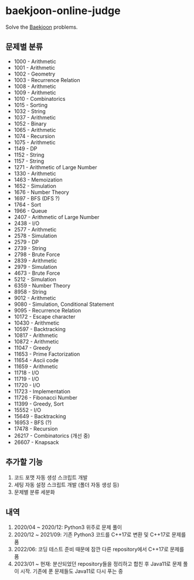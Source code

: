 # baekjoon-online-judge

Solve the [Baekjoon](https://www.acmicpc.net/) problems.

## 문제별 분류

- 1000 - Arithmetic
- 1001 - Arithmetic
- 1002 - Geometry
- 1003 - Recurrence Relation
- 1008 - Arithmetic
- 1009 - Arithmetic
- 1010 - Combinatorics
- 1015 - Sorting
- 1032 - String
- 1037 - Arithmetic
- 1052 - Binary
- 1065 - Arithmetic
- 1074 - Recursion
- 1075 - Arithmetic
- 1149 - DP
- 1152 - String
- 1157 - String
- 1271 - Arithmetic of Large Number
- 1330 - Arithmetic
- 1463 - Memoization
- 1652 - Simulation
- 1676 - Number Theory
- 1697 - BFS (DFS ?)
- 1764 - Sort
- 1966 - Queue
- 2407 - Arithmetic of Large Number
- 2438 - I/O
- 2577 - Arithmetic
- 2578 - Simulation
- 2579 - DP
- 2739 - String
- 2798 - Brute Force
- 2839 - Arithmetic
- 2979 - Simulation
- 4673 - Brute Force
- 5212 - Simulation
- 6359 - Number Theory
- 8958 - String
- 9012 - Arithmetic
- 9080 - Simulation, Conditional Statement
- 9095 - Recurrence Relation
- 10172 - Escape character
- 10430 - Arithmetic
- 10597 - Backtracking
- 10817 - Arithmetic
- 10872 - Arithmetic
- 11047 - Greedy
- 11653 - Prime Factorization
- 11654 - Ascii code
- 11659 - Arithmetic
- 11718 - I/O
- 11719 - I/O
- 11720 - I/O
- 11723 - Implementation
- 11726 - Fibonacci Number
- 11399 - Greedy, Sort
- 15552 - I/O
- 15649 - Backtracking
- 16953 - BFS (?)
- 17478 - Recursion
- 26217 - Combinatorics (개선 중)
- 26607 - Knapsack

## 추가할 기능

1. 코드 포맷 자동 생성 스크립트 개발
2. 세팅 자동 설정 스크립트 개발 (폴더 자동 생성 등)
3. 문제별 분류 세분화

## 내역

1. 2020/04 ~ 2020/12: Python3 위주로 문제 풀이
2. 2020/12 ~ 2021/09: 기존 Python3 코드를 C++17로 변환 및 C++17로 문제를 품
3. 2022/06: 코딩 테스트 준비 때문에 잠깐 다른 repository에서 C++17로 문제를 품
4. 2023/01 ~ 현재: 분산되었던 repository들을 정리하고 합친 후 Java11로 문제 풀이 시작. 기존에 푼 문제들도 Java11로 다시 푸는 중
